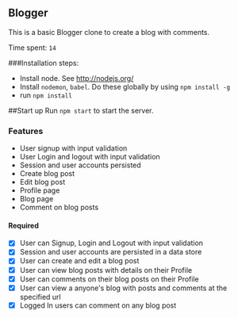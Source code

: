 ## Blogger

This is a basic Blogger clone to create a blog with comments.

Time spent: `14`

###Installation steps:
* Install node. See http://nodejs.org/
* Install `nodemon`, `babel`. Do these globally by using `npm install -g`
* run `npm install`

##Start up
Run `npm start` to start the server.

### Features
* User signup with input validation
* User Login and logout with input validation
* Session and user accounts persisted
* Create blog post
* Edit blog post
* Profile page
* Blog page
* Comment on blog posts

#### Required

- [x] User can Signup, Login and Logout with input validation
- [x] Session and user accounts are persisted in a data store
- [x] User can create and edit a blog post
- [x] User can view blog posts with details on their Profile
- [x] User can comments on their blog posts on their Profile
- [x] User can view a anyone's blog with posts and comments at the specified url
- [x] Logged In users can comment on any blog post
